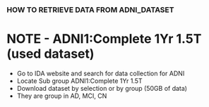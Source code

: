 ### HOW TO RETRIEVE DATA FROM ADNI_DATASET
# NOTE - ADNI1:Complete 1Yr 1.5T (used dataset)

- Go to IDA website and search for data collection for ADNI
- Locate Sub group ADNI1:Complete 1Yr 1.5T
- Download dataset by selection or by group (50GB of data)
- They are group in AD, MCI, CN